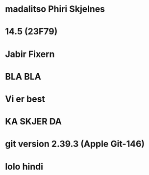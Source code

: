 # madalitso Phiri Skjelnes
# 14.5 (23F79)
# Jabir Fixern
# BLA BLA
# Vi er best
# KA SKJER DA
# git version 2.39.3 (Apple Git-146)

# lolo hindi